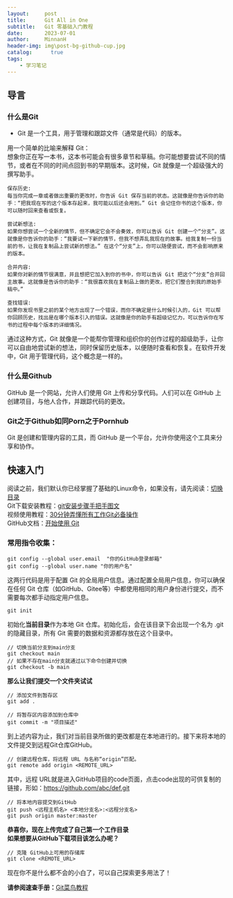 ```yaml
---
layout:     post
title:      Git All in One
subtitle:   Git 零基础入门教程
date:       2023-07-01
author:     MinnanH
header-img: img\post-bg-github-cup.jpg
catalog: 	  true
tags:
    - 学习笔记
---
```


## 导言
### **什么是Git**  

- Git 是一个工具，用于管理和跟踪文件（通常是代码）的版本。

用一个简单的比喻来解释 Git：  
想象你正在写一本书，这本书可能会有很多章节和草稿。你可能想要尝试不同的情节，或者在不同的时间点回到书的早期版本。这时候，Git 就像是一个超级强大的撰写助手。  

    保存历史:  
    每当你完成一章或者做出重要的更改时，你告诉 Git 保存当前的状态。这就像是你告诉你的助手：“把我现在写的这个版本存起来，我可能以后还会用到。” Git 会记住你书的这个版本，你可以随时回来查看或恢复。

    尝试新想法:  
    如果你想尝试一个全新的情节，但不确定它会不会奏效，你可以告诉 Git 创建一个“分支”。这就像是你告诉你的助手：“我要试一下新的情节，但我不想弄乱我现在的故事。给我复制一份当前的书，让我在复制品上尝试新的想法。” 在这个“分支”上，你可以随便尝试，而不会影响原来的版本。

    合并内容:  
    如果你对新的情节很满意，并且想把它加入到你的书中，你可以告诉 Git 把这个“分支”合并回主故事。这就像是告诉你的助手：“我很喜欢我在复制品上做的更改，把它们整合到我的原始手稿中。”

    查找错误:  
    如果你发现书里之前的某个地方出现了一个错误，而你不确定是什么时候引入的，Git 可以帮你回顾历史，找出是在哪个版本引入的错误。这就像是你的助手有超级记忆力，可以告诉你在写书的过程中每个版本的详细情况。

通过这种方式，Git 就像是一个能帮你管理和组织你的创作过程的超级助手，让你可以自由地尝试新的想法，同时保留历史版本，以便随时查看和恢复。在软件开发中，Git 用于管理代码，这个概念是一样的。

### **什么是Github**  
GitHub 是一个网站，允许人们使用 Git 上传和分享代码。人们可以在 GitHub 上创建项目，与他人合作，并跟踪代码的更改。  

### **Git之于Github如同Porn之于Pornhub**

Git 是创建和管理内容的工具，而 GitHub 是一个平台，允许你使用这个工具来分享和协作。

## 快速入门

阅读之前，我们默认你已经掌握了基础的Linux命令，如果没有，请先阅读：<a href="https://www.runoob.com/linux/linux-comm-cd.html">切换目录</a></li>   
Git下载安装教程：<a href="https://zhuanlan.zhihu.com/p/443527549">git安装步骤手把手图文</a></li>   
视频使用教程：<a href="https://www.bilibili.com/video/BV1pX4y1S7Dq/?spm_id_from=333.337.search-card.all.click&vd_source=edb3e10756d887b03a28940b74e144bf">30分钟弄懂所有工作Git必备操作</a></li>  
GitHub文档：<a href="https://docs.github.com/zh/get-started/getting-started-with-git">开始使用 Git</a></li>  
### **常用指令收集：**  
```vim
git config --global user.email  "你的GitHub登录邮箱"
git config --global user.name "你的用户名"
```
这两行代码是用于配置 Git 的全局用户信息。通过配置全局用户信息，你可以确保在任何 Git 仓库（如GitHub、Gitee等）中都使用相同的用户身份进行提交，而不需要每次都手动指定用户信息。  

```vim
git init
```
初始化**当前目录**作为本地 Git 仓库。初始化后，会在该目录下会出现一个名为 .git 的隐藏目录，所有 Git 需要的数据和资源都存放在这个目录中。  

```vim
// 切换当前分支到main分支
git checkout main
// 如果不存在main分支就通过以下命令创建并切换
git checkout -b main
```
**那么让我们提交一个文件夹试试**
```vim
// 添加文件到暂存区
git add .
```
```vim
// 将暂存区内容添加到仓库中
git commit -m "项目描述"
```
到上述内容为止，我们对当前目录所做的更改都是在本地进行的。接下来将本地的文件提交到远程Git仓库GitHub。
```vim
// 创建远程仓库，将远程 URL 与名称“origin”匹配。
git remote add origin <REMOTE_URL>
```
其中，远程 URL就是进入GitHub项目的code页面，点击code出现的可供复制的链接，形如：https://github.com/abc/def.git

```vim
// 将本地内容提交到GitHub
git push <远程主机名> <本地分支名>:<远程分支名>
git push origin master:master
```
**恭喜你，现在上传完成了自己第一个工作目录**  
**如果想要从GitHub下载项目该怎么办呢？**

```vim
// 克隆 GitHub上可用的存储库
git clone <REMOTE_URL>
```

现在你不是什么都不会的小白了，可以自己探索更多用法了！

**请参阅速查手册：**<a href="https://www.runoob.com/git/git-tutorial.html">Git菜鸟教程</a></li>  
